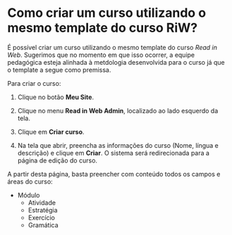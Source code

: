 # Como criar um curso utilizando o mesmo template do curso RiW?

É possível criar um curso utilizando o mesmo template do curso *Read in Web*. Sugerimos que no momento em que isso ocorrer, a equipe pedagógica esteja alinhada à metdologia desenvolvida para o curso já que o template a segue como premissa.

Para criar o curso:

1. Clique no botão **Meu Site**.

2. Clique no menu **Read in Web Admin**, localizado ao lado esquerdo da tela.

2. Clique em **Criar curso**.

3. Na tela que abrir, preencha as informações do curso (Nome, língua e descrição) e clique em **Criar**. O sistema será redirecionada para a página de edição do curso.

A partir desta página, basta preencher com conteúdo todos os campos e áreas do curso:
  * Módulo
    * Atividade
    * Estratégia
    * Exercício
    * Gramática 
